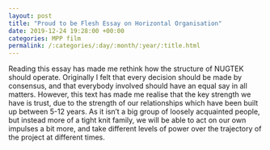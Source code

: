 ```yaml
---
layout: post
title: "Proud to be Flesh Essay on Horizontal Organisation"
date: 2019-12-24 19:28:00 +00:00
categories: MPP film
permalink: /:categories/:day/:month/:year/:title.html
---
```


Reading this essay has made me rethink how the structure of NUGTEK should operate. Originally I felt that every decision should be made by consensus, and that everybody involved should have an equal say in all matters. However, this text has made me realise that the key strength we have is trust, due to the strength of our relationships which have been built up between 5-12 years. As it isn’t a big group of loosely acquainted people, but instead more of a tight knit family, we will be able to act on our own impulses a bit more, and take different levels of power over the trajectory of the project at different times.
